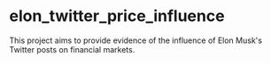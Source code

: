 # elon_twitter_price_influence
This project aims to provide evidence of the influence of Elon Musk's Twitter posts on financial markets.
